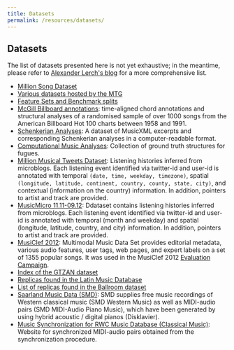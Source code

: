 ```yaml
---
title: Datasets
permalink: /resources/datasets/
---
```


## Datasets

The list of datasets presented here is not yet exhaustive; in the meantime, please
refer to [Alexander Lerch's blog](http://www.audiocontentanalysis.org/data-sets/)
for a more comprehensive list.

* [Million Song Dataset](http://labrosa.ee.columbia.edu/millionsong/)
* [Various datasets hosted by the MTG](http://mtg.upf.edu/download/datasets)
* [Feature Sets and Benchmark splits](http://www.ifs.tuwien.ac.at/mir/msd/)
* [McGill Billboard annotations](http://ddmal.music.mcgill.ca/billboard): time-aligned chord annotations and structural analyses of a randomised sample of over 1000 songs from the American Billboard Hot 100 charts between 1958 and 1991.
* [Schenkerian Analyses](http://www.cs.rhodes.edu/~kirlinp/schenker/): A dataset of MusicXML excerpts and corresponding Schenkerian analyses in a computer-readable format.
* [Computational Music Analyses](http://algomus.fr/truth/): Collection of ground truth structures for fugues.</td>
* [Million Musical Tweets Dataset](http://www.cp.jku.at/datasets/MMTD/): Listening histories inferred from microblogs. Each listening event identified via twitter-id and user-id is annotated with temporal `(date, time, weekday, timezone)`, spatial `(longitude, latitude, continent, country, county, state, city)`, and contextual (information on the country) information. In addition, pointers to artist and track are provided.
* [MusicMicro 11.11-09.12](http://www.cp.jku.at/datasets/musicmicro/index.html): Ddataset contains listening histories inferred from microblogs. Each listening event identified via twitter-id and user-id is annotated with temporal (month and weekday) and spatial (longitude, latitude, country, and city) information. In addition, pointers to artist and track are provided.
* [MusiClef 2012](http://www.cp.jku.at/datasets/musiclef/index.html): Multimodal Music Data Set provides editorial metadata, various audio features, user tags, web pages, and expert labels on a set of 1355 popular songs. It was used in the MusiClef 2012 [Evaluation Campaign](http://multimediaeval.org/mediaeval2012/newtasks/music2012/index.html).
* [Index of the GTZAN dataset](http://imi.aau.dk/~bst/software/GTZANindex.txt)
* [Replicas found in the Latin Music Database](http://media.aau.dk/null_space_pursuits/2014/02/faults-in-the-latin-music-database.html)
* [List of replicas found in the Ballroom dataset](http://media.aau.dk/null_space_pursuits/2014/01/ballroom-dataset.html)
* [Saarland Music Data (SMD)](http://resources.mpi-inf.mpg.de/SMD/): SMD supplies free music recordings of Western classical music (SMD Western Music) as well as MIDI-audio pairs (SMD MIDI-Audio Piano Music), which have been generated by using hybrid acoustic / digital pianos (Disklavier).
* [Music Synchronization for RWC Music Database (Classical Music)](http://resources.mpi-inf.mpg.de/MIR/SyncRWC60/): Website for synchronized MIDI-audio pairs obtained from the synchronization procedure.
